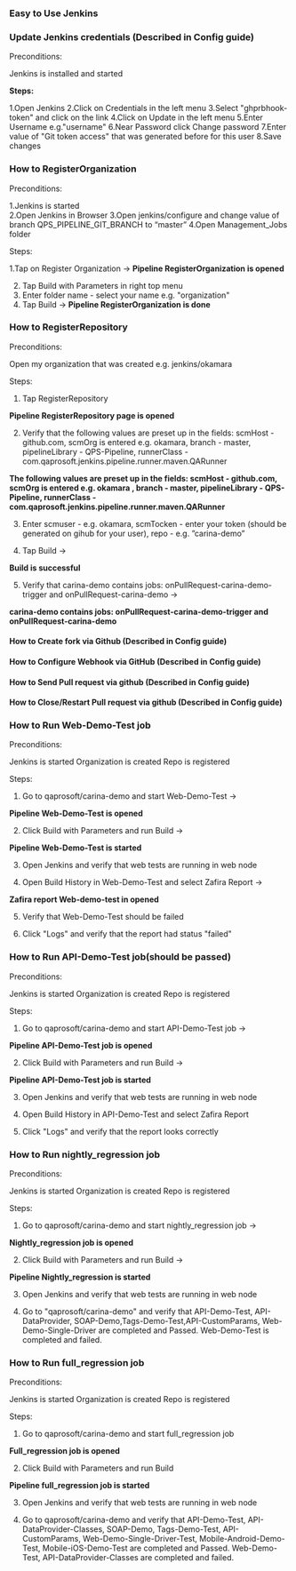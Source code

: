 ### Easy to Use Jenkins
### Update Jenkins credentials (Described in Config guide)
 Preconditions:

  Jenkins is installed and started
 
<b> Steps:</b>

1.Open Jenkins
2.Click on Credentials in the left menu
3.Select "ghprbhook-token" and click on the link
4.Click on Update in the left menu
5.Enter Username e.g."username"
6.Near Password click Change password
7.Enter value of "Git token access" that was generated before for this user
8.Save changes


### How to RegisterOrganization
 Preconditions:

1.Jenkins is started          
2.Open Jenkins in Browser 
3.Open jenkins/configure and change value of branch QPS_PIPELINE_GIT_BRANCH to “master”
4.Open Management_Jobs folder 

 Steps:                                                       

1.Tap on Register Organization ->
<b> Pipeline RegisterOrganization is opened </b>

2. Tap Build with Parameters in right top menu
3. Enter folder name - select your name e.g. "organization"
4. Tap Build  ->
 <b>Pipeline RegisterOrganization is done </b> 

### How to RegisterRepository
 Preconditions:

Open my organization that was created e.g. jenkins/okamara

 Steps:  

1. Tap RegisterRepository

 <b> Pipeline RegisterRepository page is opened </b> 

2. Verify that the following values are preset up in the fields:
scmHost - github.com,
scmOrg is entered e.g. okamara,
branch - master,
pipelineLibrary - QPS-Pipeline,
runnerClass - com.qaprosoft.jenkins.pipeline.runner.maven.QARunner

<b> The following values are preset up in the fields: scmHost - github.com, scmOrg is entered e.g. okamara , branch - master, pipelineLibrary - QPS-Pipeline, runnerClass - com.qaprosoft.jenkins.pipeline.runner.maven.QARunner </b> 

3. Enter scmuser - e.g. okamara,
scmTocken - enter your token (should be generated on 
gihub for your user),
repo - e.g. ”carina-demo”

4. Tap Build ->

<b> Build is successful</b> 

5. Verify that carina-demo contains jobs: onPullRequest-carina-demo-trigger and 
onPullRequest-carina-demo ->

<b> carina-demo contains jobs: onPullRequest-carina-demo-trigger and 
onPullRequest-carina-demo</b> 


#### How to Create fork via Github (Described in Config guide)
#### How to Configure Webhook via GitHub (Described in Config guide)
#### How to Send Pull request via github (Described in Config guide)
#### How to Close/Restart Pull request via github (Described in Config guide)

### How to Run Web-Demo-Test job
 Preconditions:

Jenkins is started
Organization is created
Repo is registered

 Steps:

1. Go to qaprosoft/carina-demo and start Web-Demo-Test ->

<b> Pipeline Web-Demo-Test is opened </b>

2. Click Build with Parameters and run Build ->

 <b> Pipeline Web-Demo-Test is started </b> 

3. Open Jenkins and verify that web tests are running in web node

4. Open Build History in Web-Demo-Test and select Zafira Report ->

<b> Zafira report Web-demo-test in opened </b> 

5. Verify that Web-Demo-Test should be failed

6. Click "Logs" and verify that the report had status "failed"

### How to Run API-Demo-Test job(should be passed)
 Preconditions:

Jenkins is started
Organization is created
Repo is registered

 Steps:

1. Go to qaprosoft/carina-demo and start API-Demo-Test job ->

<b> Pipeline API-Demo-Test job is opened </b> 

2. Click Build with Parameters and run Build ->

<b> Pipeline API-Demo-Test job is started </b> 

3. Open Jenkins and verify that web tests are running in web node

4. Open Build History in API-Demo-Test and select Zafira Report

5. Click "Logs" and verify that the report looks correctly

### How to Run nightly_regression job
 Preconditions:

Jenkins is started
Organization is created
Repo is registered

 Steps:

1. Go to qaprosoft/carina-demo and start nightly_regression job ->

<b> Nightly_regression job is opened </b> 

2. Click Build with Parameters and run Build ->

<b> Pipeline Nightly_regression is started </b> 

3. Open Jenkins and verify that web tests are running in web node

4. Go to "qaprosoft/carina-demo" and verify that API-Demo-Test, API-DataProvider, SOAP-Demo,Tags-Demo-Test,API-CustomParams, Web-Demo-Single-Driver are completed and Passed.
Web-Demo-Test is completed and failed.

### How to Run full_regression job
 Preconditions:

Jenkins is started
Organization is created
Repo is registered

 Steps:

1. Go to qaprosoft/carina-demo and start full_regression job

 <b> Full_regression job is opened</b> 

2. Click Build with Parameters and run Build

 <b> Pipeline full_regression job is started</b> 

3. Open Jenkins and verify that web tests are running in web node

4. Go to qaprosoft/carina-demo and verify that API-Demo-Test, API-DataProvider-Classes, SOAP-Demo, Tags-Demo-Test, API-CustomParams, Web-Demo-Single-Driver-Test, Mobile-Android-Demo-Test, Mobile-iOS-Demo-Test are completed and Passed.
Web-Demo-Test, API-DataProvider-Classes are completed and failed.


